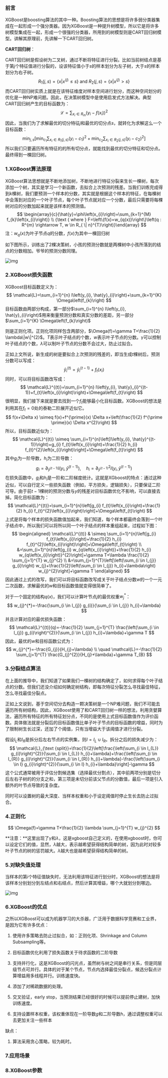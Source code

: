 ### 前言

XGBoost是boosting算法的其中一种。Boosting算法的思想是将许多弱分类器集成在一起形成一个强分类器。因为XGBoost是一种提升树模型，所以它是将许多树模型集成在一起，形成一个很强的分类器，所用到的树模型则是CART回归树模型。讲解其原理前，先讲解一下CART回归树。

**CART回归树**：

CART回归树是假设树为二叉树，通过不断将特征进行分裂。比如当前树结点是基于第$j$个特征值进行分裂的，设该特征值小于$s$的样本划分为左子树，大于$s$的样本划分为右子树。
$$
R_{1}(j, s)=\left\{x | x^{(j)} \leq s\right\} \text { and } R_{2}(j, s)=\left\{x | x^{(j)}>s\right\}
$$
而CART回归树实质上就是在该特征维度对样本空间进行划分，而这种空间划分的优化是一种NP难问题。因此，在决策树模型中是使用启发式方法解决。典型CART回归树产生的目标函数为：
$$
\mathcal{L}=\sum_{x_{i} \in R_{m}}\left(y_{i}-f\left(x_{i}\right)\right)^{2}
$$
因此，当我们为了求解最优的切分特征$j$和最优的切分点$s$，就转化为求解这么一个目标函数：
$$
\min _{j, s}\left[\min _{c_{1}} \sum_{x_{i} \in R_{1}(j, s)}\left(y_{i}-c_{1}\right)^{2}+\min _{c_{2}} \sum_{x_{i} \in R_{2}(j, s)}\left(y_{i}-c_{2}\right)^{2}\right]
$$
所以我们只要遍历所有特征的的所有切分点，就能找到最优的切分特征和切分点。最终得到一棵回归树。

### 1.XGBoost算法原理

XGBoost算法思想就是不断地添加树，不断地进行特征分裂来生长一棵树，每次添加一个树，其实是学习一个新函数，去拟合上次预测的残差。当我们训练完成得到$k$棵树，我们要预测一个样本的分数，其实就是根据这个样本的特征，在每棵树中会落到对应的一个叶子节点，每个叶子节点就对应一个分数，最后只需要将每棵树对应的分数加起来就是该样本的预测值。
$$
\begin{array}{c}{\hat{y}=\phi\left(x_{i}\right)=\sum_{k=1}^{M} f_{k}\left(x_{i}\right)} \\ {\text { where } F=\left\{f(x)=w_{q(x)}\right\}\left(q : R^{m} \rightarrow T, w \in R_{ \| n}^{T}\right)}\end{array}
$$
注：$w_q(x)$为叶子节点$q$的分数，$f(x)$为其中一棵回归树 

如下图所示，训练出了2棵决策树，小孩的预测分数就是两棵树中小孩所落到的结点的分数相加。爷爷的预测分数同理。

![img](http://img.blog.itpub.net/blog/2018/08/09/3b293ae38839d5ae.jpeg?x-oss-process=style/bb)

### 2.XGBoost损失函数

XGBoost目标函数定义为：
$$
\mathcal{L}=\sum_{i=1}^{n} l\left(y_{i}, \hat{y}_{i}\right)+\sum_{k=1}^{K} \Omega\left(f_{k}\right)
$$
目标函数由两部分构成，第一部分$\sum_{i=1}^{n} l\left(y_{i}, \hat{y}_{i}\right)$用来衡量预测分数和真实分数的差距，另一部分$\sum_{i=1}^{K} \Omega\left(f_{k}\right)$

则是正则化项。正则化项同样包含两部分，$\Omega(f)=\gamma T+\frac{1}{2} \lambda\|w\|^{2}$。$T$表示叶子结点的个数，$w$表示叶子节点的分数。$\gamma$可以控制叶子结点的个数，$\lambda$可以制叶子节点的分数不会过大，防止过拟合。 

正如上文所说，新生成的树是要拟合上次预测的残差的，即当生成$t$棵树后，预测分数可以写成： 
$$
\hat{y}_{i}^{(t)}=\hat{y}_{i}^{(t-1)}+f_{t}\left(x_{i}\right)
$$
同时，可以将目标函数改写成：
$$
\mathcal{L}^{(t)}=\sum_{i=1}^{n} l\left(y_{i}, \hat{y}_{i}^{(t-1)}+f_{t}\left(x_{i}\right)\right)+\Omega\left(f_{t}\right)
$$
很明显，我们接下来就是要去找到一个$f_t$能够最小化目标函数。XGBoost的想法是利用其在$f_t=0$处的泰勒二阶展开近似它。
$$
f(x+\Delta x) \simeq f(x)+f^{\prime}(x) \Delta x+\left(\frac{1}{2} f^{\prime \prime}(x) \Delta x^{2}\right)
$$
所以，目标函数近似为：
$$
\mathcal{L}^{(t)} \simeq \sum_{i=1}^{n}\left[l\left(y_{i}, \hat{y}^{(t-1)}\right)+g_{i} f_{t}\left(x_{i}\right)+\frac{1}{2} h_{i} f_{t}^{2}\left(x_{i}\right)\right]+\Omega\left(f_{t}\right)
$$
其中$g_i$为一阶导数，$h_i$为二阶导数：
$$
g_{i}=\partial_{\hat{y}^{(t-1)}} l\left(y_{i}, \hat{y}^{(t-1)}\right), \quad h_{i}=\partial_{\hat{y}^{(t-1)}}^{2} l\left(y_{i}, \hat{y}^{(t-1)}\right)
$$
在损失函数中，$g_i$和$h_i$是一阶和二阶梯度统计。这就是XGboost的特点：通过这种近似，可以自行定义一些损失函数（例如，平方损失，逻辑损失），只要保证二阶可导。由于前$t-1$棵树的预测分数与$y$的残差对目标函数优化不影响，可以直接去掉。简化目标函数为：
$$
\mathcal{L}^{(t)}=\sum_{i=1}^{n}\left[g_{i} f_{t}\left(x_{i}\right)+\frac{1}{2} h_{i} f_{t}^{2}\left(x_{i}\right)\right]+\Omega\left(f_{t}\right)
$$
上式是将每个样本的损失函数值加起来，我们知道，每个样本都最终会落到一个叶子结点中，所以我们可以将所以同一个叶子结点的样本重组起来，过程如下图：
$$
\begin{aligned} \mathcal{L}^{(t)} & \simeq \sum_{i=1}^{n}\left[g_{i} f_{t}\left(x_{i}\right)+\frac{1}{2} h_{i} f_{t}^{2}\left(x_{i}\right)\right]+\Omega\left(f_{t}\right) \\ &=\sum_{i=1}^{n}\left[g_{i} w_{q\left(x_{i}\right)}+\frac{1}{2} h_{i} w_{q\left(x_{i}\right)}^{2}\right]+\gamma T+\lambda \frac{1}{2} \sum_{j=1}^{T} w_{j}^{2} \\ &=\sum_{j=1}^{T}\left[\left(\sum_{i \in I_{j}} g_{i}\right) w_{j}+\frac{1}{2}\left(\sum_{i \in I_{j}} h_{i}+\lambda\right) w_{j}^{2}\right]+\gamma T \end{aligned}
$$
因此通过上式的改写，我们可以将目标函数改写成关于叶子结点分数$w$的一个一元二次函数，求解最优的$w$和目标函数值就变得很简单了。

对于一个固定的结构$q(x)$，我们可以计算叶节点$j$的最优权重$w_{j}^{*}$：
$$
w_{j}^{*}=-\frac{\sum_{i \in I_{j}} g_{i}}{\sum_{i \in I_{j}} h_{i}+\lambda}
$$
并且计算对应的最优损失函数：
$$
\mathcal{L}^{(t)}(q)=-\frac{1}{2} \sum_{j=1}^{T} \frac{\left(\sum_{i \in I_{j}} g_{i}\right)^{2}}{\sum_{i \in I_{j}} h_{i}+\lambda}+\gamma T
$$
因此，最优的$w$和目标函数公式为：
$$
w_{j}^{*}=-\frac{G_{j}}{H_{j}+\lambda} \\ \quad \mathcal{L}=-\frac{1}{2} \sum_{j=1}^{T} \frac{G_{j}^{2}}{H_{j}+\lambda}+\gamma T_{B}
$$

### 3.**分裂结点算法**

在上面的推导中，我们知道了如果我们一棵树的结构确定了，如何求得每个叶子结点的分数。但我们还没介绍如何确定树结构，即每次特征分裂怎么寻找最佳特征，怎么寻找最佳分裂点。

正如上文说到，基于空间切分去构造一颗决策树是一个NP难问题，我们不可能去遍历所有树结构，因此，XGBoost使用了和CART回归树一样的想法，利用贪婪算法，遍历所有特征的所有特征划分点，不同的是使用上式目标函数值作为评价函数。具体做法就是分裂后的目标函数值比单子叶子节点的目标函数的增益，同时为了限制树生长过深，还加了个阈值，只有当增益大于该阈值才进行分裂。

假设$I_{L}$和$I_{R}$是拆分后左右节点的实例集，则$I=I_{L} \cup I_{R}$。拆分之后的损失减少为：
$$
\mathcal{L}_{\text {split}}=\frac{1}{2}\left[\frac{\left(\sum_{i \in I_{L}} g_{i}\right)^{2}}{\sum_{i \in I_{L}} h_{i}+\lambda}+\frac{\left(\sum_{i \in I_{R}} g_{i}\right)^{2}}{\sum_{i \in I_{R}} h_{i}+\lambda}-\frac{\left(\sum_{i \in I} g_{i}\right)^{2}}{\sum_{i \in I} h_{i}+\lambda}\right]-\gamma
$$
这个公式通常被用于评估分割候选集（选择最优分割点），其中前两项分别是切分后左右子树的的分支之和，第三项是未切分前该父节点的分数值，最后一项是引入额外的叶节点导致的复杂度。

同时可以设置树的最大深度、当样本权重和小于设定阈值时停止生长去防止过拟合。

### 4.正则化

$$
\Omega(f)=\gamma T+\frac{1}{2} \lambda \sum_{j=1}^{T} w_{j}^{2}
$$

 **注意：**这里出现了$\gamma$和$\lambda$，这是xgboost自己定义的，在使用xgboost时，你可以设定它们的值，显然，$\lambda$越大，表示越希望获得结构简单的树，因为此时对较多叶子节点的树的惩罚越大。$\lambda$越大也是越希望获得结构简单的树。

### 5.对缺失值处理

当样本的第$i$个特征值缺失时，无法利用该特征进行划分时，XGBoost的想法是将该样本分别划分到左结点和右结点，然后计算其增益，哪个大就划分到哪边。

![img](https://img2018.cnblogs.com/blog/1008048/201903/1008048-20190305004525486-405291703.png)

### 6.**XGBoost的优点**

之所以XGBoost可以成为机器学习的大杀器，广泛用于数据科学竞赛和工业界，是因为它有许多优点：

1. 使用许多策略去防止过拟合，如：正则化项、Shrinkage and Column Subsampling等。

2. 目标函数优化利用了损失函数关于待求函数的二阶导数

3. 支持并行化，这是XGBoost的闪光点，虽然树与树之间是串行关系，但是同层级节点可并行。具体的对于某个节点，节点内选择最佳分裂点，候选分裂点计算增益用多线程并行。训练速度快。

4. 添加了对稀疏数据的处理。

5. 交叉验证，early stop，当预测结果已经很好的时候可以提前停止建树，加快训练速度。

6. 支持设置样本权重，该权重体现在一阶导数$g$和二阶导数$h$，通过调整权重可以去更加关注一些样本

缺点：

1. 算法采用贪心策略，较为耗时。

### 7.应用场景

### 8.XGBoost参数

[XGBoost Parameters]: https://xgboost.readthedocs.io/en/latest/parameter.html#general-parameters

